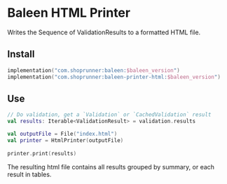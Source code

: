 # Baleen HTML Printer

Writes the Sequence of ValidationResults to a formatted HTML file. 

## Install

```kotlin
implementation("com.shoprunner:baleen:$baleen_version")
implementation("com.shoprunner:baleen-printer-html:$baleen_version")

```

## Use

```kotlin
// Do validation, get a `Validation` or `CachedValidation` result
val results: Iterable<ValidationResult> = validation.results

val outputFile = File("index.html")
val printer = HtmlPrinter(outputFile)
    
printer.print(results)
```

The resulting html file contains all results grouped by summary, or each result in tables.